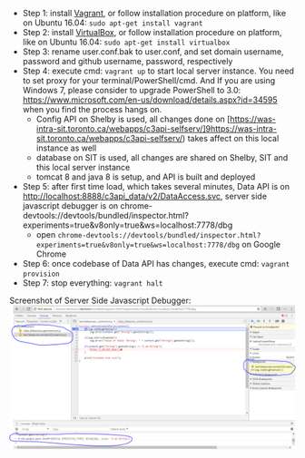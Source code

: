 
* Step 1: install [Vagrant](https://www.vagrantup.com/downloads.html), or follow installation procedure on platform, like on Ubuntu 16.04: `sudo apt-get install vagrant`
* Step 2: install [VirtualBox](https://www.virtualbox.org/wiki/Downloads), or follow installation procedure on platform, like on Ubuntu 16.04: `sudo apt-get install virtualbox`
* Step 3: rename user.conf.bak to user.conf, and set domain username, password and github username, password, respectively
* Step 4: execute cmd: `vagrant up` to start local server instance. You need to set proxy for your terminal/PowerShell/cmd. And If you are using Windows 7, please consider to upgrade PowerShell to 3.0: https://www.microsoft.com/en-us/download/details.aspx?id=34595 when you find the process hangs on.
    * Config API on Shelby is used, all changes done on [https://was-intra-sit.toronto.ca/webapps/c3api-selfserv/]9https://was-intra-sit.toronto.ca/webapps/c3api-selfserv/) takes affect on this local instance as well
    * database on SIT is used, all changes are shared on Shelby, SIT and this local server instance
    * tomcat 8 and java 8 is setup, and API is built and deployed
* Step 5: after first time load, which takes several minutes, Data API is on [http://localhost:8888/c3api_data/v2/DataAccess.svc](http://localhost:8888/c3api_data/v2/DataAccess.svc), server side javascript debugger is on chrome-devtools://devtools/bundled/inspector.html?experiments=true&v8only=true&ws=localhost:7778/dbg
    * open `chrome-devtools://devtools/bundled/inspector.html?experiments=true&v8only=true&ws=localhost:7778/dbg` on Google Chrome
* Step 6: once codebase of Data API has changes, execute cmd: `vagrant provision`
* Step 7: stop everything: `vagrant halt`


Screenshot of Server Side Javascript Debugger:
![](https://raw.githubusercontent.com/rayliutoronto/DataAPISandbox/master/doc/ServerSideJS_Debug.PNG)
